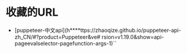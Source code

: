 # 收藏的URL

* [puppeteer-中文api](h****ttps://zhaoqize.github.io/puppeteer-api-zh_CN/#?product=Puppeteer&ve# rsion=v1.19.0&show=api-pageevalselector-pagefunction-args-1)``